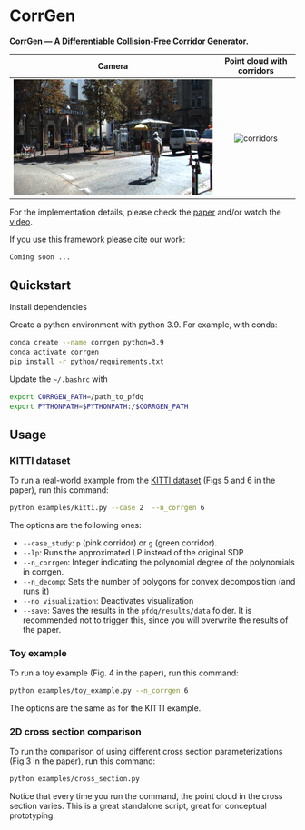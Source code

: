 # CorrGen

**CorrGen — A Differentiable Collision-Free Corridor Generator.**

|              Camera              |   Point cloud with corridors    |
| :------------------------------: | :-----------------------------: |
| ![camera](docs/kitti_camera.png) | ![corridors](docs/e2_kitti.gif) |

For the implementation details, please check the [paper](https://jonarriza96.github.io/#contact) and/or watch the [video](https://jonarriza96.github.io/#contact).

If you use this framework please cite our work:

```
Coming soon ...
```

## Quickstart

Install dependencies

Create a python environment with python 3.9. For example, with conda:

```bash
conda create --name corrgen python=3.9
conda activate corrgen
pip install -r python/requirements.txt
```

Update the `~/.bashrc` with

```bash
export CORRGEN_PATH=/path_to_pfdq
export PYTHONPATH=$PYTHONPATH:/$CORRGEN_PATH
```

## Usage

### KITTI dataset

To run a real-world example from the [KITTI dataset](https://www.cvlibs.net/datasets/kitti/raw_data.php) (Figs 5 and 6 in the paper), run this command:

```bash
python examples/kitti.py --case 2  --n_corrgen 6
```

The options are the following ones:

- `--case_study`: `p` (pink corridor) or `g` (green corridor).
- `--lp`: Runs the approximated LP instead of the original SDP
- `--n_corrgen`: Integer indicating the polynomial degree of the polynomials in corrgen.
- `--n_decomp`: Sets the number of polygons for convex decomposition (and runs it)
- `--no_visualization`: Deactivates visualization
- `--save`: Saves the results in the `pfdq/results/data` folder. It is recommended not to trigger this, since you will overwrite the results of the paper.

### Toy example

To run a toy example (Fig. 4 in the paper), run this command:

```bash
python examples/toy_example.py --n_corrgen 6
```

The options are the same as for the KITTI example.

### 2D cross section comparison

To run the comparison of using different cross section parameterizations (Fig.3 in the paper), run this command:

```bash
python examples/cross_section.py
```

Notice that every time you run the command, the point cloud in the cross section varies. This is a great standalone script, great for conceptual prototyping.
